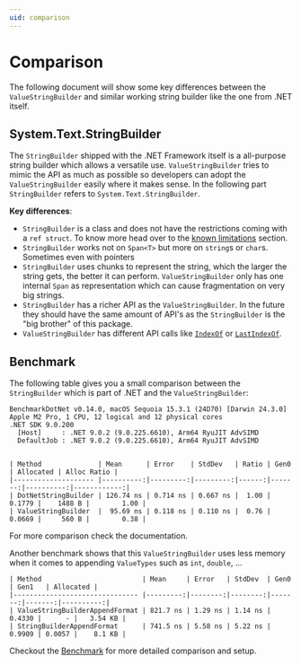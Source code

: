 ```yaml
---
uid: comparison
---
```


# Comparison

The following document will show some key differences between the `ValueStringBuilder` and similar working string builder like the one from .NET itself.

## System.Text.StringBuilder

The `StringBuilder` shipped with the .NET Framework itself is a all-purpose string builder which allows a versatile use. `ValueStringBuilder` tries to mimic the API as much as possible so developers can adopt the `ValueStringBuilder` easily where it makes sense. In the following part `StringBuilder` refers to `System.Text.StringBuilder`.

**Key differences**:
 - `StringBuilder` is a class and does not have the restrictions coming with a `ref struct`. To know more head over to the [known limitations](xref:known_limitations) section.
 - `StringBuilder` works not on `Span<T>` but more on `string`s or `char`s. Sometimes even with pointers
 - `StringBuilder` uses chunks to represent the string, which the larger the string gets, the better it can perform. `ValueStringBuilder` only has one internal `Span` as representation which can cause fragmentation on very big strings.
 - `StringBuilder` has a richer API as the `ValueStringBuilder`. In the future they should have the same amount of API's as the `StringBuilder` is the "big brother" of this package.
 - `ValueStringBuilder` has different API calls like [`IndexOf`](xref:LinkDotNet.StringBuilder.ValueStringBuilder.IndexOf(ReadOnlySpan{System.Char})) or [`LastIndexOf`](xref:LinkDotNet.StringBuilder.ValueStringBuilder.LastIndexOf(ReadOnlySpan{System.Char})).

## Benchmark

The following table gives you a small comparison between the `StringBuilder` which is part of .NET and the `ValueStringBuilder`:

```
BenchmarkDotNet v0.14.0, macOS Sequoia 15.3.1 (24D70) [Darwin 24.3.0]
Apple M2 Pro, 1 CPU, 12 logical and 12 physical cores
.NET SDK 9.0.200
  [Host]     : .NET 9.0.2 (9.0.225.6610), Arm64 RyuJIT AdvSIMD
  DefaultJob : .NET 9.0.2 (9.0.225.6610), Arm64 RyuJIT AdvSIMD


| Method              | Mean      | Error    | StdDev   | Ratio | Gen0   | Allocated | Alloc Ratio |
|-------------------- |----------:|---------:|---------:|------:|-------:|----------:|------------:|
| DotNetStringBuilder | 126.74 ns | 0.714 ns | 0.667 ns |  1.00 | 0.1779 |    1488 B |        1.00 |
| ValueStringBuilder  |  95.69 ns | 0.118 ns | 0.110 ns |  0.76 | 0.0669 |     560 B |        0.38 |
```

For more comparison check the documentation.

Another benchmark shows that this `ValueStringBuilder` uses less memory when it comes to appending `ValueTypes` such as `int`, `double`, ...


```
| Method                         | Mean     | Error   | StdDev  | Gen0   | Gen1   | Allocated |
|------------------------------- |---------:|--------:|--------:|-------:|-------:|----------:|
| ValueStringBuilderAppendFormat | 821.7 ns | 1.29 ns | 1.14 ns | 0.4330 |      - |   3.54 KB |
| StringBuilderAppendFormat      | 741.5 ns | 5.58 ns | 5.22 ns | 0.9909 | 0.0057 |    8.1 KB |

```

Checkout the [Benchmark](https://github.com/linkdotnet/StringBuilder/tree/main/tests/LinkDotNet.StringBuilder.Benchmarks) for more detailed comparison and setup.